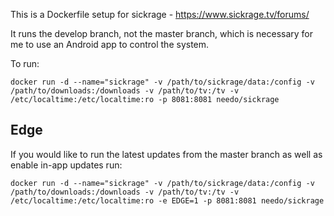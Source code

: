 This is a Dockerfile setup for sickrage - https://www.sickrage.tv/forums/

It runs the develop branch, not the master branch, which is necessary for me to use an Android app to control the system.

To run:

```
docker run -d --name="sickrage" -v /path/to/sickrage/data:/config -v /path/to/downloads:/downloads -v /path/to/tv:/tv -v /etc/localtime:/etc/localtime:ro -p 8081:8081 needo/sickrage
```

Edge
----
If you would like to run the latest updates from the master branch as well as enable in-app updates run:

```
docker run -d --name="sickrage" -v /path/to/sickrage/data:/config -v /path/to/downloads:/downloads -v /path/to/tv:/tv -v /etc/localtime:/etc/localtime:ro -e EDGE=1 -p 8081:8081 needo/sickrage
```
